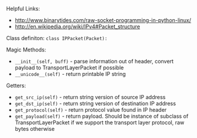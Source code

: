 Helpful Links:
- http://www.binarytides.com/raw-socket-programming-in-python-linux/
- http://en.wikipedia.org/wiki/IPv4#Packet_structure

Class definiton: `class IPPacket(Packet):`

Magic Methods:
- `__init__(self, buff)` - parse information out of header, convert payload to TransportLayerPacket if possible
- `__unicode__(self)`    - return printable IP string

Getters:
- `get_src_ip(self)`   - return string version of source IP address
- `get_dst_ip(self)`   - return string version of destination IP address
- `get_protocol(self)` - return protocol value found in IP header
- `get_payload(self)`  - return payload. Should be instance of subclass of
                         TransportLayerPacket if we support the transport layer
                         protocol, raw bytes otherwise
